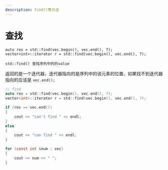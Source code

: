 ```yaml
---
description: find()等方法
---
```


# 查找

```
auto res = std::find(vec.begin(), vec.end(), 7);
vector<int>::iterator r = std::find(vec.begin(), vec.end(), 7);
```

`std::find() 查找序列中的的value`

返回的是一个迭代器，迭代器指向的是序列中的该元素的位置，如果找不到迭代器指向的应该是 `vec.end();`

```c
// find
auto res = std::find(vec.begin(), vec.end(), 7);
vector<int>::iterator r = std::find(vec.begin(), vec.end(), 7);

if (res == vec.end())
{
    cout << "can't find " << endl;
}
else
{
    cout << "can find " << endl;
}

for (const int &num : vec)
{
    cout << num << " ";
}
```

